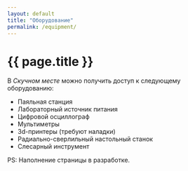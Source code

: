 ```yaml
---
layout: default
title: "Оборудование"
permalink: /equipment/
---
```


# [](#header-1) {{ page.title }}

В *Скучном месте* можно получить доступ к следующему оборудованию:
* Паяльная станция
* Лабораторный источник питания
* Цифровой осциллограф
* Мультиметры
* 3d-принтеры (требуют наладки)
* Радиально-сверлильный настольный станок
* Слесарный инструмент

PS: Наполнение страницы в разработке.

